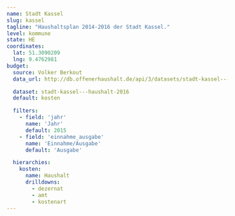 ```yaml
---
name: Stadt Kassel
slug: kassel
tagline: "Haushaltsplan 2014-2016 der Stadt Kassel."
level: kommune
state: HE
coordinates:
  lat: 51.3090209
  lng: 9.4762981
budget:
  source: Volker Berkout
  data_url: http://db.offenerhaushalt.de/api/3/datasets/stadt-kassel---haushalt-2016/serve/haushalt-kassel-2016.ods

  dataset: stadt-kassel---haushalt-2016
  default: kosten

  filters:
    - field: 'jahr'
      name: 'Jahr'
      default: 2015
    - field: 'einnahme_ausgabe'
      name: 'Einnahme/Ausgabe'
      default: 'Ausgabe'

  hierarchies:
    kosten:
      name: Haushalt
      drilldowns:
        - dezernat
        - amt
        - kostenart
---
```


